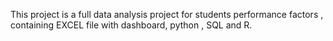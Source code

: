 This project is a full data analysis project for students performance factors , containing EXCEL file with dashboard, python , SQL and R. 

